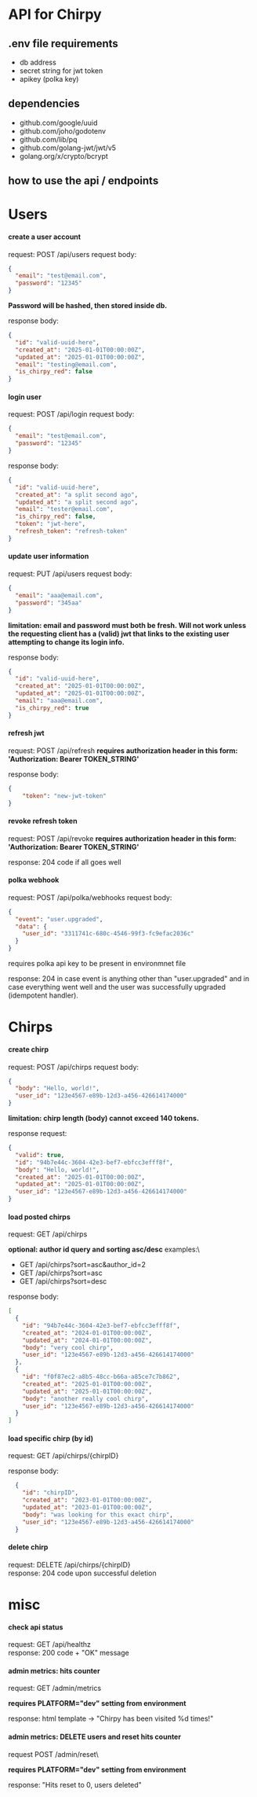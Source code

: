 # API for Chirpy 

## .env file requirements
+ db address
+ secret string for jwt token
+ apikey (polka key)

## dependencies 
+ github.com/google/uuid
+ github.com/joho/godotenv
+ github.com/lib/pq
+ github.com/golang-jwt/jwt/v5
+ golang.org/x/crypto/bcrypt

## how to use the api / endpoints

# Users

#### create a user account
request: POST /api/users
request body:

```json
{
  "email": "test@email.com",
  "password": "12345"
}
```

**Password will be hashed, then stored inside db.**

response body:

```json
{
  "id": "valid-uuid-here",
  "created_at": "2025-01-01T00:00:00Z",
  "updated_at": "2025-01-01T00:00:00Z",
  "email": "testing@email.com",
  "is_chirpy_red": false
}
```

#### login user
request: POST /api/login
request body:

```json
{
  "email": "test@email.com",
  "password": "12345"
}
```

response body:

```json
{
  "id": "valid-uuid-here",
  "created_at": "a split second ago",
  "updated_at": "a split second ago",
  "email": "tester@email.com",
  "is_chirpy_red": false,
  "token": "jwt-here",
  "refresh_token": "refresh-token"
}
```	

#### update user information
request: PUT /api/users
request body:

```json
{
  "email": "aaa@email.com",
  "password": "345aa"
}
```
**limitation: email and password must both be fresh. Will not work unless the requesting client has a (valid) jwt that links to the existing user attempting to change its login info.**

response body:

```json
{
  "id": "valid-uuid-here",
  "created_at": "2025-01-01T00:00:00Z",
  "updated_at": "2025-01-01T00:00:00Z",
  "email": "aaa@email.com",
  "is_chirpy_red": true
}
```

#### refresh jwt
request: POST /api/refresh
**requires authorization header in this form: 'Authorization: Bearer TOKEN_STRING'**

response body:

```json
{
    "token": "new-jwt-token"
}
```

#### revoke refresh token
request: POST /api/revoke
**requires authorization header in this form: 'Authorization: Bearer TOKEN_STRING'**

response: 204 code if all goes well

#### polka webhook
request: POST /api/polka/webhooks
request body:

```json
{
  "event": "user.upgraded",
  "data": {
    "user_id": "3311741c-680c-4546-99f3-fc9efac2036c"
  }
}
```

requires polka api key to be present in environmnet file

response: 204 in case event is anything other than "user.upgraded" and in case everything went well and the user was successfully upgraded (idempotent handler).

# Chirps 

#### create chirp
request: POST /api/chirps
request body:

```json
{
  "body": "Hello, world!",
  "user_id": "123e4567-e89b-12d3-a456-426614174000"
}
```

**limitation: chirp length (body) cannot exceed 140 tokens.**

response request:

```json
{
  "valid": true,
  "id": "94b7e44c-3604-42e3-bef7-ebfcc3efff8f",
  "body": "Hello, world!",
  "created_at": "2025-01-01T00:00:00Z",
  "updated_at": "2025-01-01T00:00:00Z",
  "user_id": "123e4567-e89b-12d3-a456-426614174000"
}
```		

#### load posted chirps
request: GET /api/chirps

**optional: author id query and sorting asc/desc**
examples:\
+ GET /api/chirps?sort=asc&author_id=2
+ GET /api/chirps?sort=asc
+ GET /api/chirps?sort=desc

response body:

```json
[
  {
    "id": "94b7e44c-3604-42e3-bef7-ebfcc3efff8f",
    "created_at": "2024-01-01T00:00:00Z",
    "updated_at": "2024-01-01T00:00:00Z",
    "body": "very cool chirp",
    "user_id": "123e4567-e89b-12d3-a456-426614174000"
  },
  {
    "id": "f0f87ec2-a8b5-48cc-b66a-a85ce7c7b862",
    "created_at": "2025-01-01T00:00:00Z",
    "updated_at": "2025-01-01T00:00:00Z",
    "body": "another really cool chirp",
    "user_id": "123e4567-e89b-12d3-a456-426614174000"
  }
]
```

#### load specific chirp (by id)
request: GET /api/chirps/{chirpID}

response body:
```json
  {
    "id": "chirpID",
    "created_at": "2023-01-01T00:00:00Z",
    "updated_at": "2023-01-01T00:00:00Z",
    "body": "was looking for this exact chirp",
    "user_id": "123e4567-e89b-12d3-a456-426614174000"
  }
```

#### delete chirp
request: DELETE /api/chirps/{chirpID}\
response: 204 code upon successful deletion

# misc

#### check api status
request: GET /api/healthz\
response: 200 code + "OK" message

#### admin metrics: hits counter
request: GET /admin/metrics

**requires PLATFORM="dev" setting from environment**

response: html template -> "Chirpy has been visited %d times!"

#### admin metrics: DELETE users and reset hits counter
request POST /admin/reset\

**requires PLATFORM="dev" setting from environment**

response: "Hits reset to 0, users deleted"






